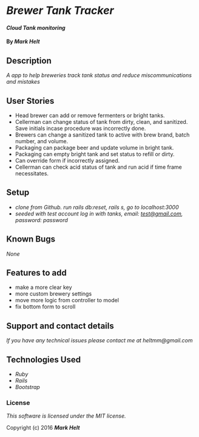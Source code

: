 # _Brewer Tank Tracker_

#### _Cloud Tank monitoring_

#### By _**Mark Helt**_

## Description

_A app to help breweries track tank status and reduce miscommunications and mistakes_

## User Stories

* Head brewer can add or remove fermenters or bright tanks.
* Cellerman can change status of tank from dirty, clean, and sanitized. Save initials incase procedure was incorrectly done.
* Brewers can change a sanitized tank to active with brew brand, batch number, and volume.
* Packaging can package beer and update volume in bright tank.
* Packaging can empty bright tank and set status to refill or dirty.
* Can override form if incorrectly assigned.
* Cellerman can check acid status of tank and run acid if time frame necessitates.




## Setup

* _clone from Github. run rails db:reset, rails s, go to localhost:3000_
* _seeded with test account log in with tanks, email: test@gmail.com, password: password_

## Known Bugs

_None_

## Features to add

* make a more clear key
* more custom brewery settings
* move more logic from controller to model
* fix bottom form to scroll

## Support and contact details

_If you have any technical issues please contact me at_
_heltmm@gmail.com_

## Technologies Used

* _Ruby_
* _Rails_
* _Bootstrap_

### License

*This software is licensed under the MIT license.*

Copyright (c) 2016 **_Mark Helt_**
